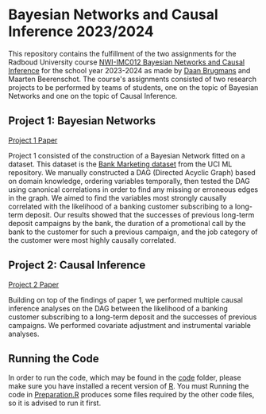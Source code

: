 # Bayesian Networks and Causal Inference 2023/2024

This repository contains the fulfillment of the two assignments for the Radboud University course [NWI-IMC012 Bayesian Networks and Causal Inference](https://www.ru.nl/courseguides/science/vm/osirislinks/imc/nwi-imc012/) for the school year 2023-2024 as made by [Daan Brugmans](https://github.com/daanbrugmans) and Maarten Beerenschot.
The course's assignments consisted of two research projects to be performed by teams of students, one on the topic of Bayesian Networks and one on the topic of Causal Inference.

## Project 1: Bayesian Networks
[Project 1 Paper](BNCI_Assignment_1_Group_31.pdf)

Project 1 consisted of the construction of a Bayesian Network fitted on a dataset.
This dataset is the [Bank Marketing dataset](https://archive.ics.uci.edu/dataset/222/bank+marketing) from the UCI ML repository.
We manually constructed a DAG (Directed Acyclic Graph) based on domain knowledge, ordering variables temporally, then tested the DAG using canonical correlations in order to find any missing or erroneous edges in the graph.
We aimed to find the variables most strongly causally correlated with the likelihood of a banking customer subscribing to a long-term deposit.
Our results showed that the successes of previous long-term deposit campaigns by the bank, the duration of a promotional call by the bank to the customer for such a previous campaign, and the job category of the customer were most highly causally correlated.

## Project 2: Causal Inference
[Project 2 Paper](BNCI_Assignment_2_Group_31.pdf)

Building on top of the findings of paper 1, we performed multiple causal inference analyses on the DAG between the likelihood of a banking customer subscribing to a long-term deposit and the successes of previous campaigns.
We performed covariate adjustment and instrumental variable analyses.

## Running the Code
In order to run the code, which may be found in the [code](code) folder, please make sure you have installed a recent version of [R](https://www.r-project.org/).
You must
Running the code in [Preparation.R](code/Preparation.R) produces some files required by the other code files, so it is advised to run it first.

